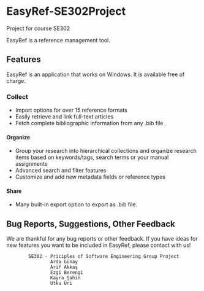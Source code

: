 # EasyRef-SE302Project
 Project for course SE302
 
EasyRef is a reference management tool.


## Features
EasyRef is an application that works on Windows. It is available free of charge.


### Collect
- Import options for over 15 reference formats
- Easily retrieve and link full-text articles
- Fetch complete bibliographic information from any .bib file
	
#### Organize

- Group your research into hierarchical collections and organize research items based on keywords/tags, search terms or your manual assignments
- Advanced search and filter features
- Customize and add new metadata fields or reference types

#### Share

- Many built-in export option to export as .bib file.

## Bug Reports, Suggestions, Other Feedback

We are thankful for any bug reports or other feedback.
If you have ideas for new features you want to be included in EasyRef, please contact with us!

			SE302 - Priciples of Software Engineering Group Project
					Arda Günay
					Arif Akkaş
					Ezgi Berengi
					Kayra Şahin
					Utku Üri
